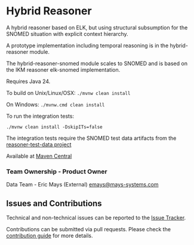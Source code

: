 # Hybrid Reasoner

A hybrid reasoner based on ELK, but using structural subsumption for the SNOMED situation with explicit context hierarchy. 

A prototype implementation including temporal reasoning is in the hybrid-reasoner module.

The hybrid-reasoner-snomed module scales to SNOMED and is based on the IKM reasoner elk-snomed implementation.

Requires Java 24.

To build on Unix/Linux/OSX: `./mvnw clean install`

On Windows: `./mvnw.cmd clean install`

To run the integration tests:

```
./mvnw clean install -DskipITs=false
```

The integration tests require the SNOMED test data artifacts from the [reasoner-test-data project](https://github.com/ikmdev/reasoner-test-data)

Available at [Maven Central](http://central.sonatype.com/namespace/dev.ikm.hybrid-reasoner)

### Team Ownership - Product Owner

Data Team - Eric Mays (External) <emays@mays-systems.com>

## Issues and Contributions
Technical and non-technical issues can be reported to the [Issue Tracker](https://github.com/ikmdev/hybrid-reasoner/issues).

Contributions can be submitted via pull requests. Please check the [contribution guide](doc/how-to-contribute.md) for more details.

